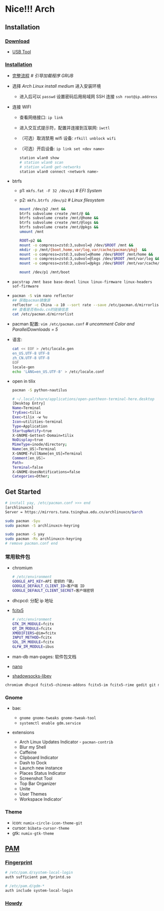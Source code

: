 # Nice!!! Arch

## Installation

### [Download](https://archlinux.org/download)

- [USB Tool](https://rufus.akeo.ie)

### [Installation](https://wiki.archlinux.org/title/Installation_guide)

- [完整流程](https://zhuanlan.zhihu.com/p/596227524) _# 引导加载程序 GRUB_

- 选择 _Arch Linux install medium_ 进入安装环境

  - 进入后可以 `passwd` 设置密码后用局域网 SSH 连接 `ssh root@ip.address`

- 连接 WIFI

  - 查看网络接口: `ip link`
  - 进入交互式提示符，配置并连接到互联网: `iwctl`
  - （可选）取消禁用 wifi 设备: `rfkill unblock wifi`
  - （可选）开启设备: `ip link set <dev name>`

    ```sh
    station wlan0 show
    # station wlan0 scan
    # station wlan0 get-networks
    station wlan0 connect <network name>
    ```

- btrfs

  - p1: `mkfs.fat -F 32 /dev/p1` _# EFI System_
  - p2: `mkfs.btrfs /dev/p2` _# Linux filesystem_

    ```sh
    mount /dev/p2 /mnt &&
    btrfs subvolume create /mnt/@ &&
    btrfs subvolume create /mnt/@home &&
    btrfs subvolume create /mnt/@logs &&
    btrfs subvolume create /mnt/@pkgs &&
    umount /mnt

    ROOT=p2 &&
    mount -o compress=zstd:3,subvol=@ /dev/$ROOT /mnt &&
    mkdir -p /mnt/{boot,home,var/log,var/cache/pacman/pkg}  &&
    mount -o compress=zstd:3,subvol=@home /dev/$ROOT /mnt/home &&
    mount -o compress=zstd:3,subvol=@logs /dev/$ROOT /mnt/var/log &&
    mount -o compress=zstd:3,subvol=@pkgs /dev/$ROOT /mnt/var/cache/pacman/pkg

    mount /dev/p1 /mnt/boot

    ```

- `pacstrap /mnt base base-devel linux linux-firmware linux-headers sof-firmware`

- ```sh
  pacman -S vim nano reflector
  ## 获取pacman镜像源
  reflector -c China -a 10 --sort rate --save /etc/pacman.d/mirrorlist
  ## 查看是否有edu.cn的链接信息
  cat /etc/pacman.d/mirrorlist
  ```

- pacman 配置: `vim /etc/pacman.conf` _# uncomment Color and ParallelDownloads = 5_
- 语言:

  ```sh
  cat << EOF > /etc/locale.gen
  en_US.UTF-8 UTF-8
  zh_CN.UTF-8 UTF-8
  EOF
  locale-gen
  echo 'LANG=en_US.UTF-8' > /etc/locale.conf
  ```

- open in tilix

  ```sh
  pacman -S python-nautilus

  # ~/.local/share/applications/open-pantheon-terminal-here.desktop
  [Desktop Entry]
  Name=Terminal
  TryExec=tilix
  Exec=tilix -w %u
  Icon=utilities-terminal
  Type=Application
  StartupNotify=true
  X-GNOME-Gettext-Domain=tilix
  NoDisplay=true
  MimeType=inode/directory;
  Name[en_US]=Terminal
  X-GNOME-FullName[en_US]=Terminal
  Comment[en_US]=
  Path=
  Terminal=false
  X-GNOME-UsesNotifications=false
  Categories=Other;
  ```

## Get Started

```sh
# install yay, /etc/pacman.conf >>> end
[archlinuxcn]
Server = https://mirrors.tuna.tsinghua.edu.cn/archlinuxcn/$arch

sudo pacman -Syu
sudo pacman -S archlinuxcn-keyring

sudo pacman -S yay
sudo pacman -Rs archlinuxcn-keyring
# remove pacman.conf end
```

### 常用软件包

- chromium

  ```sh
  # /etc/environment
  GOOGLE_API_KEY=API 密钥的「键」
  GOOGLE_DEFAULT_CLIENT_ID=客户端 ID
  GOOGLE_DEFAULT_CLIENT_SECRET=客户端密钥
  ```

- dhcpcd: 分配 ip 地址
- [fcitx5](https://wiki.archlinux.org/title/Fcitx5)

  ```sh
  # /etc/environment
  GTK_IM_MODULE=fcitx
  QT_IM_MODULE=fcitx
  XMODIFIERS=@im=fcitx
  INPUT_METHOD=fcitx
  SDL_IM_MODULE=fcitx
  GLFW_IM_MODULE=ibus
  ```

- man-db man-pages: 软件包文档
- [nano](https://wiki.archlinux.org/title/nano)
- [shadowsocks-libev](https://wiki.archlinux.org/title/Shadowsocks)

```txt
chromium dhcpcd fcitx5-chinese-addons fcitx5-im fcitx5-rime gedit git man-db man-pages nano noto-fonts noto-fonts-cjk noto-fonts-emoji openssh shadowsocks-libev tilix ttf-fira-code ttf-roboto ttf-roboto-mono ttf-sarasa-gothic ttf-ubuntu-font-family zip
```

### Gnome

- bae:

  - `gnome gnome-tweaks gnome-tweak-tool`
  - `systemctl enable gdm.service`

- extensions

  - Arch Linux Updates Indicator - `pacman-contrib`
  - Blur my Shell
  - Caffeine
  - Clipboard Indicator
  - Dash to Dock
  - Launch new instance
  - Places Status Indicator
  - Screenshot Tool
  - Top Bar Organizer
  - Unite
  - User Themes
  - Workspace Indicator`

### Theme

- icon: `numix-circle-icon-theme-git`
- cursor: `bibata-cursor-theme`
- gtk: `numix-gtk-theme`

## [PAM](https://wiki.archlinux.org/title/PAM)

### [Fingerprint](https://wiki.archlinux.org/title/Fprint)

```sh
# /etc/pam.d/system-local-login
auth sufficient pam_fprintd.so

# /etc/pam.d/gdm-*
auth include system-local-login
```

### [Howdy](https://wiki.archlinux.org/title/Howdy)
